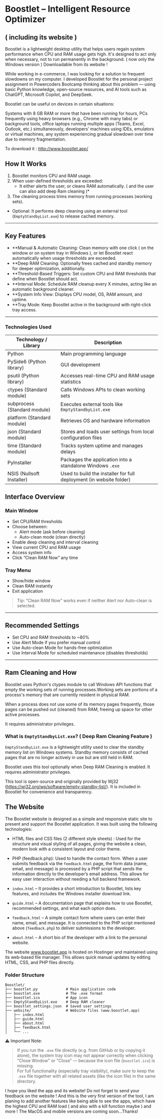 # Boostlet – Intelligent Resource Optimizer 
## ( including its website )

Boostlet is a lightweight desktop utility that helps users regain system performance when CPU and RAM usage gets high.  It's designed to act only when necessary, not to run permanently in the background. ( now only the Windows version ) Downloadable from its website !

While working in e-commerce, I was looking for a solution to frequent slowdowns on my computer. I developed Boostlet for the personal project assignment in Powercoders Bootcamp thinking about this problem — using basic Python knowledge, open-source resources, and AI tools such as ChatGPT, Microsoft Copilot, and DeepSeek.

Boostlet can be useful on devices in certain situations:

Systems with 8 GB RAM or more that have been running for hours, PCs frequently using heavy browsers (e.g., Chrome with many tabs) or background tools, office laptops running multiple apps (Teams, Excel, Outlook, etc.) simultaneously, developers’ machines using IDEs, emulators or virtual machines, any system experiencing gradual slowdown over time due to memory fragmentation.

To download it : http://www.boostlet.app/ 

## How It Works

1. Boostlet monitors CPU and RAM usage.
2. When user-defined thresholds are exceeded:
   - It either alerts the user, or cleans RAM automatically. ( and the user can also add deep Ram cleaning )*
3. The cleaning process trims memory from running processes (working sets).
* Optional: It performs deep cleaning using an external tool (`EmptyStandbyList.exe`) to release cached memory.

---

## Key Features

- **Manual & Automatic Cleaning: Clean memory with one click ( on the window or on system tray in Windows ), or let Boostlet react automatically when usage thresholds are exceeded.
- **Deep RAM Cleaning: Optionally frees cached and standby memory for deeper optimization, additionally. 
- **Threshold-Based Triggers: Set custom CPU and RAM thresholds that define when Boostlet should act.
- **Interval Mode: Schedule RAM cleanup every X minutes, acting like an automatic background cleaner.
- **System Info View: Displays CPU model, OS, RAM amount, and uptime.
- **Tray Mode: Keep Boostlet active in the background with right-click tray access.

---

### Technologies Used

| Technology / Library         | Description                                                               |
|-----------------------------|---------------------------------------------------------------------------|
| Python                      | Main programming language                                                 |
| PySide6 (Python library)    | GUI development                                    |
| psutil (Python library)     | Accesses real-time CPU and RAM usage statistics                           |
| ctypes (Standard module)    | Calls Windows APIs to clean working sets     |
| subprocess (Standard module)| Executes external tools like `EmptyStandbyList.exe`                       |
| platform (Standard module)  | Retrieves OS and hardware information                                     |
| json (Standard module)      | Stores and loads user settings from local configuration files             |
| time (Standard module)      | Tracks system uptime and manages delays                                   |
| PyInstaller                 | Packages the application into a standalone Windows `.exe`                 |
| NSIS (Nullsoft Installer)   | Used to build the installer for full deployment (in website folder)       |


## Interface Overview

### Main Window
- Set CPU/RAM thresholds
- Choose between:
  -  Alert mode (ask before cleaning)
  -  Auto-clean mode (clean directly)
- Enable deep cleaning and interval cleaning
- View current CPU and RAM usage
- Access system info
- Click “Clean RAM Now” any time

### Tray Menu
- Show/hide window
- Clean RAM instantly
- Exit application

> Tip: “Clean RAM Now” works even if neither Alert nor Auto-clean is selected.

---

## Recommended Settings

- Set CPU and RAM thresholds to ~80%
- Use Alert Mode if you prefer manual control
- Use Auto-clean Mode for hands-free optimization
- Use Interval Mode for scheduled maintenance (disables thresholds)

---

## Ram Cleaning and How

Boostlet uses Python's ctypes module to call Windows API functions that empty the working sets of running processes.Working sets are portions of a process's memory that are currently resident in physical RAM.

When a process does not use some of its memory pages frequently, those pages can be pushed out (cleaned) from RAM, freeing up space for other active processes.

It requires administrator privileges.

### What is `EmptyStandbyList.exe`? ( Deep Ram Cleaning Feature )

`EmptyStandbyList.exe` is a lightweight utility used to clear the standby memory list on Windows systems. Standby memory consists of cached pages that are no longer actively in use but are still held in RAM.

Boostlet uses this tool optionally when Deep RAM Cleaning is enabled. It requires administrator privileges.

This tool is open-source and originally provided by Wj32 (https://wj32.org/wp/software/empty-standby-list/). It is included in Boostlet for convenience and transparency.

## The Website

The Boostlet website is designed as a simple and responsive static site to present and support the Boostlet application. It was built using the following technologies:

- HTML files and CSS files (2 different style sheets) : Used for the structure and visual styling of all pages, giving the website a clean, modern look with a consistent layout and color theme.
- PHP (feedback.php): Used to handle the contact form. When a user submits feedback via the `feedback.html` page, the form data (name, email, and message) is processed by a PHP script that sends the information directly to the developer’s email address. This allows for easy user interaction without needing a full backend framework.

- `index.html` – It provides a short introduction to Boostlet, lists key features, and includes the Windows installer download link.
- `guide.html` – A documentation page that explains how to use Boostlet, recommended settings, and what each option does.
- `feedback.html` – A simple contact form where users can enter their name, email, and message. It is connected to the PHP script mentioned above (`feedback.php`) to deliver submissions to the developer.
- `about.html` – A short bio of the developer with a link to the personal website.

The website www.boostlet.app is hosted on Hostinger and maintained using its web-based file manager. This allows quick manual updates by editing HTML, CSS, and PHP files directly.


### Folder Structure

```text
Boostlet/
├── boostlet.py             # Main application code
├── boostlet.exe            # The .exe format 
├── boostlet.ico            # App icon
├── EmptyStandbyList.exe    # Deep RAM cleaner 
├── boostlet_settings.json  # Saved user settings
├── website/                # Website files (www.boostlet.app)
│   ├── index.html
│   ├── guide.html
│   ├── about.html
│   ├── feedback.html
│   └── ...

```

⚠️ Important Note:  
> If you run the `.exe` file directly (e.g. from GitHub or by copying it alone), the system tray icon may not appear correctly when clicking "Close Window" or "Close" — because the icon file (`boostlet.ico`) is missing.  
> For full functionality (especially tray visibility), make sure to keep the `.exe` file together with all related assets (like the icon file) in the same directory.


I hope you liked the app and its website! Do not forget to send your feedback on the website ! And this is the very first version of the tool, I am planing to add another features like being able to see the apps, which have the highest CPU and RAM load ( and also with a kill function maybe ) and more ! The MacOS and mobile versions are coming soon...Thanks!
